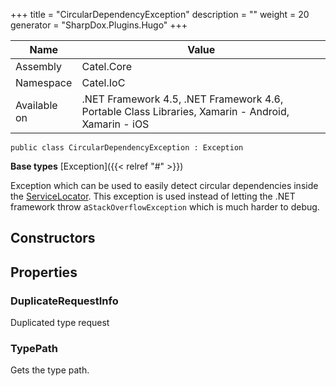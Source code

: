 

+++
title = "CircularDependencyException" 
description = ""
weight = 20
generator = "SharpDox.Plugins.Hugo"
+++

Name|Value
---|---
Assembly|Catel.Core
Namespace|Catel.IoC
Available on|.NET Framework 4.5, .NET Framework 4.6, Portable Class Libraries, Xamarin - Android, Xamarin - iOS

```
public class CircularDependencyException : Exception
```

**Base types**
[Exception]({{< relref "#" >}})

Exception which can be used to easily detect circular dependencies inside the [ServiceLocator](#). This exception is used instead of letting the .NET framework throw a`StackOverflowException` which is much harder to debug.

## Constructors

## Properties

### DuplicateRequestInfo

Duplicated type request

### TypePath

Gets the type path.

